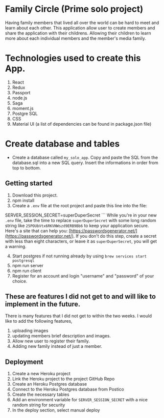 # Family Circle (Prime solo project)

Having family members that lived all over the world can be hard to meet and learn about each other. This application allow user to create members and share the application with their childrens. Allowing their children to learn more about each individual members and the member's media family. 

# Technologies used to create this App.

1. React
2. Redux
3. Passport
4. node.js
5. Saga
6. moment.js
7. Postgre SQL
8. CSS
9. Material UI
(a list of dependencies can be found in package.json file)

# Create database and tables

* Create a database called `my_solo_app`. Copy and paste the SQL from the database.sql into a new SQL query. Insert the informations in order from top to bottom.

## Getting started

1. Download this project.
2. npm install
3. Create a `.env` file at the root project and paste this line into the file:

SERVER_SESSION_SECRET=superDuperSecret
    ```
    While you're in your new `.env` file, take the time to replace `superDuperSecret` with some long random string like `25POUbVtx6RKVNWszd9ERB9Bb6` to keep your application secure. Here's a site that can help you: [https://passwordsgenerator.net/](https://passwordsgenerator.net/). If you don't do this step, create a secret with less than eight characters, or leave it as `superDuperSecret`, you will get a warning.

4. Start postgres if not running already by using `brew services start postgresql`    
5. npm run server
6. npm run client
7. Register for an account and login "username" and "password" of your choice.


## These are features I did not get to and will like to implement in the future.
There is many features that I did not get to within the two weeks. I would like to add the following features,

1. uploading images
2. updating members brief description and images.
3. Allow new user to register their family.
4. Adding new family instead of just a member.


## Deployment

1. Create a new Heroku project
1. Link the Heroku project to the project GitHub Repo
1. Create an Heroku Postgres database
1. Connect to the Heroku Postgres database from Postico
1. Create the necessary tables
1. Add an environment variable for `SERVER_SESSION_SECRET` with a nice random string for security
1. In the deploy section, select manual deploy

